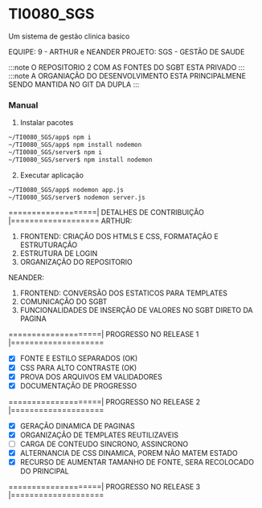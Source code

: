 # TI0080_SGS
Um sistema de gestão clinica basico

EQUIPE:		9 - ARTHUR e NEANDER
PROJETO:	SGS - GESTÃO DE SAUDE

:::note
	O REPOSITORIO 2 COM AS FONTES DO SGBT ESTA PRIVADO
:::
:::note	
A ORGANIAÇÃO DO DESENVOLVIMENTO ESTA PRINCIPALMENE SENDO MANTIDA NO GIT DA DUPLA
:::

### Manual
1. Instalar pacotes
``` bash 
~/TI0080_SGS/app$ npm i
~/TI0080_SGS/app$ npm install nodemon
~/TI0080_SGS/server$ npm i
~/TI0080_SGS/server$ npm install nodemon
```
2. Executar aplicação
``` bash 
~/TI0080_SGS/app$ nodemon app.js
~/TI0080_SGS/server$ nodemon server.js
```
	
===================| DETALHES DE CONTRIBUIÇÃO |===================
ARTHUR:
1. FRONTEND: CRIAÇÃO DOS HTMLS E CSS, FORMATAÇÃO E ESTRUTURAÇÃO
2. ESTRUTURA DE LOGIN
3. ORGANIZAÇÃO DO REPOSITORIO

NEANDER:
1. FRONTEND: CONVERSÃO DOS ESTATICOS PARA TEMPLATES
2. COMUNICAÇÃO DO SGBT
3. FUNCIONALIDADES DE INSERÇÃO DE VALORES NO SGBT DIRETO DA PAGINA

====================| PROGRESSO NO RELEASE 1 |====================
- [X]   FONTE E ESTILO SEPARADOS (OK)
- [X]   CSS PARA ALTO CONTRASTE (OK)
- [X]   PROVA DOS ARQUIVOS EM VALIDADORES
- [X]   DOCUMENTAÇÃO DE PROGRESSO

====================| PROGRESSO NO RELEASE 2 |====================
- [X]   GERAÇÃO DINAMICA DE PAGINAS
- [X]   ORGANIZAÇÃO DE TEMPLATES REUTILIZAVEIS
- [ ]   CARGA DE CONTEUDO SINCRONO, ASSINCRONO
- [X]   ALTERNANCIA DE CSS DINAMICA, POREM NÃO MATEM ESTADO
- [X]   RECURSO DE AUMENTAR TAMANHO DE FONTE, SERA RECOLOCADO DO PRINCIPAL

====================| PROGRESSO NO RELEASE 3 |====================